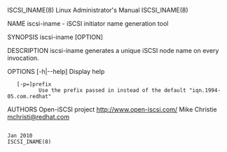 ISCSI_INAME(8)                                                                           Linux Administrator's Manual                                                                          ISCSI_INAME(8)



NAME
       iscsi-iname - iSCSI initiator name generation tool

SYNOPSIS
       iscsi-iname [OPTION]

DESCRIPTION
       iscsi-iname generates a unique iSCSI node name on every invocation.


OPTIONS
       [-h|--help]
              Display help

       [-p=]prefix
              Use the prefix passed in instead of the default "iqn.1994-05.com.redhat"


AUTHORS
       Open-iSCSI project <http://www.open-iscsi.com/>
       Mike Christie <mchristi@redhat.com>



                                                                                                   Jan 2010                                                                                    ISCSI_INAME(8)
